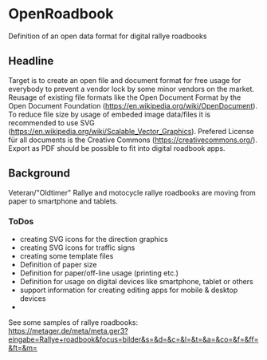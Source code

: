 # OpenRoadbook
Definition of an open data format for digital rallye roadbooks

## Headline
Target is to create an open file and document format for free usage for everybody to prevent a vendor lock by some minor vendors on the market.
Reusage of existing file formats like the Open Document Format by the Open Document Foundation (https://en.wikipedia.org/wiki/OpenDocument).
To reduce file size by usage of embeded image data/files it is recommended to use SVG (https://en.wikipedia.org/wiki/Scalable_Vector_Graphics).
Prefered License für all documents is the Creative Commons (https://creativecommons.org/).
Export as PDF should be possible to fit into digital roadbook apps.

## Background
Veteran/"Oldtimer" Rallye and motocycle rallye roadbooks are moving from paper to smartphone and tablets.

### ToDos
* creating SVG icons for the direction graphics
* creating SVG icons for traffic signs
* creating some template files 
* Definition of paper size
* Definition for paper/off-line usage (printing etc.)
* Definition for usage on digital devices like smartphone, tablet or others
* support information for creating editing apps for mobile & desktop devices
* 

See some samples of rallye roadbooks: https://metager.de/meta/meta.ger3?eingabe=Rallye+roadbook&focus=bilder&s=&d=&c=&l=&t=&a=&co=&f=&ff=&ft=&m=
